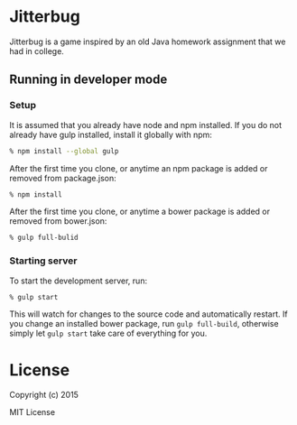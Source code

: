 # Jitterbug

Jitterbug is a game inspired by an old Java homework assignment
that we had in college.

## Running in developer mode

### Setup

It is assumed that you already have node and npm installed. If you
do not already have gulp installed, install it globally with npm:

```bash
% npm install --global gulp
```

After the first time you clone, or anytime an npm package is added
or removed from package.json:

```bash
% npm install
```

After the first time you clone, or anytime a bower package is added
or removed from bower.json:

```bash
% gulp full-bulid
```

### Starting server

To start the development server, run:

```bash
% gulp start
```

This will watch for changes to the source code and automatically
restart. If you change an installed bower package, run ```gulp
full-build```, otherwise simply let ```gulp start``` take care of
everything for you.

# License

Copyright (c) 2015

MIT License

